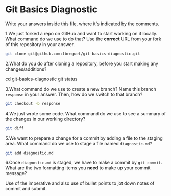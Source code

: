 # Git Basics Diagnostic

Write your answers inside this file, where it's indicated by the comments.

1.We just forked a repo on GitHub and want to start working on it locally.
What command do we use to do that? Use the **correct** URL from your fork of
this repository in your answer.

```sh
git clone git@github.com:lbreguet/git-basics-diagnostic.git
```

2.What do you do after cloning a repository, before you start making any
changes/additions?

cd git-basics-diagnostic
git status

3.What command do we use to create a new branch? Name this branch `response`
    in your answer. Then, how do we switch to that branch?

```sh
git checkout -b response
```

4.We just wrote some code. What command do we use to see a summary of the
    changes in our working directory?

```sh
git diff
```

5.We want to prepare a change for a commit by adding a file to the staging
    area. What command do we use to stage a file named `diagnostic.md`?

```sh
git add diagnostic.md
```

6.Once `diagnostic.md` is staged, we have to make a commit by `git commit`.
What are the two formatting items you **need** to make up your commit message?

Use of the imperative and also use of bullet points to jot down notes of commit and submit.
